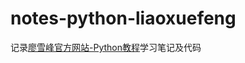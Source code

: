 # notes-python-liaoxuefeng
记录[廖雪峰官方网站-Python教程](https://www.liaoxuefeng.com/wiki/1016959663602400)学习笔记及代码
